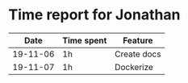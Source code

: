 # Time report for Jonathan


Date | Time spent | Feature
--- | --- | ---
19-11-06 | 1h | Create docs
19-11-07 | 1h | Dockerize